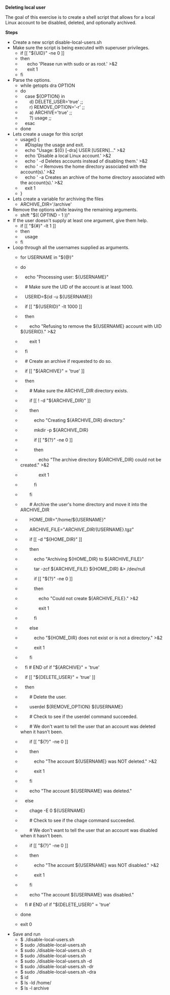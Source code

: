 ﻿**Deleting local user**

The goal of this exercise is to create a shell script that allows for a local Linux account to be disabled, deleted, and optionally archived.


**Steps**

- Create a new script disable-local-users.sh
- Make sure the script is being executed with superuser privileges.
  - if [[ "${UID}" -ne 0 ]]
  - then
  - `   `echo 'Please run with sudo or as root.' >&2
  - `   `exit 1
  - fi
- Parse the options.
  - while getopts dra OPTION
  - do
  - `  `case ${OPTION} in
  - `    `d) DELETE\_USER='true' ;;
  - `    `r) REMOVE\_OPTION='-r' ;;
  - `    `a) ARCHIVE='true' ;;
  - `    `?) usage ;;
  - `  `esac
  - done
- Lets create a usage for this script
  - usage() {
  - `  `#Display the usage and exit.
  - `  `echo "Usage: ${0} [-dra] USER [USERN]..." >&2
  - `  `echo 'Disable a local Linux account.' >&2
  - `  `echo '  -d  Deletes accounts instead of disabling them.' >&2
  - `  `echo '  -r  Removes the home directory associated with the account(s).' >&2
  - `  `echo '  -a  Creates an archive of the home directory associated with the account(s).' >&2
  - `  `exit 1
  - }
- Lets create a variable for archiving the files
  - ARCHIVE\_DIR='/archive'
- Remove the options while leaving the remaining arguments.
  - shift "$(( OPTIND - 1 ))"
- If the user doesn't supply at least one argument, give them help.
  - if [[ "${#}" -lt 1 ]]
  - then
  - `  `usage
  - fi
- Loop through all the usernames supplied as arguments.
  - for USERNAME in "${@}"
  - do
  - `  `echo "Processing user: ${USERNAME}"

  - `  `# Make sure the UID of the account is at least 1000.
  - `  `USERID=$(id -u ${USERNAME})
  - `  `if [[ "${USERID}" -lt 1000 ]]
  - `  `then
  - `    `echo "Refusing to remove the ${USERNAME} account with UID ${USERID}." >&2
  - `    `exit 1
  - `  `fi

  - `  `# Create an archive if requested to do so.
  - `  `if [[ "${ARCHIVE}" = 'true' ]]
  - `  `then
  - `    `# Make sure the ARCHIVE\_DIR directory exists.
  - `    `if [[ ! -d "${ARCHIVE\_DIR}" ]]
  - `    `then
  - `      `echo "Creating ${ARCHIVE\_DIR} directory."
  - `      `mkdir -p ${ARCHIVE\_DIR}
  - `      `if [[ "${?}" -ne 0 ]]
  - `      `then
  - `        `echo "The archive directory ${ARCHIVE\_DIR} could not be created." >&2
  - `        `exit 1
  - `      `fi
  - `    `fi

  - `    `# Archive the user's home directory and move it into the ARCHIVE\_DIR
  - `    `HOME\_DIR="/home/${USERNAME}"
  - `    `ARCHIVE\_FILE="${ARCHIVE\_DIR}/${USERNAME}.tgz"
  - `    `if [[ -d "${HOME\_DIR}" ]]
  - `    `then
  - `      `echo "Archiving ${HOME\_DIR} to ${ARCHIVE\_FILE}"
  - `      `tar -zcf ${ARCHIVE\_FILE} ${HOME\_DIR} &> /dev/null
  - `      `if [[ "${?}" -ne 0 ]]
  - `      `then
  - `        `echo "Could not create ${ARCHIVE\_FILE}." >&2
  - `        `exit 1
  - `      `fi
  - `    `else
  - `      `echo "${HOME\_DIR} does not exist or is not a directory." >&2
  - `      `exit 1
  - `    `fi
  - `  `fi # END of if "${ARCHIVE}" = 'true'

  - `  `if [[ "${DELETE\_USER}" = 'true' ]]
  - `  `then
  - `    `# Delete the user.
  - `    `userdel ${REMOVE\_OPTION} ${USERNAME}

  - `    `# Check to see if the userdel command succeeded.
  - `    `# We don't want to tell the user that an account was deleted when it hasn't been.
  - `    `if [[ "${?}" -ne 0 ]]
  - `    `then
  - `      `echo "The account ${USERNAME} was NOT deleted." >&2
  - `      `exit 1
  - `    `fi
  - `    `echo "The account ${USERNAME} was deleted."
  - `  `else
  - `    `chage -E 0 ${USERNAME}

  - `    `# Check to see if the chage command succeeded.
  - `    `# We don't want to tell the user that an account was disabled when it hasn't been.
  - `    `if [[ "${?}" -ne 0 ]]
  - `    `then
  - `      `echo "The account ${USERNAME} was NOT disabled." >&2
  - `      `exit 1
  - `    `fi
  - `    `echo "The account ${USERNAME} was disabled."
  - `  `fi # END of if "${DELETE\_USER}" = 'true'
  - done

  - exit 0
- Save and run
  - $ ./disable-local-users.sh
  - $ sudo ./disable-local-users.sh
  - $ sudo ./disable-local-users.sh -z
  - $ sudo ./disable-local-users.sh <useraccount>
  - $ sudo ./disable-local-users.sh -d <useraccount>
  - $ sudo ./disable-local-users.sh -dr <useraccount>
  - $ sudo ./disable-local-users.sh -dra <useraccount>
  - $ id <username>
  - $ ls -ld /home/
  - $ ls -l archive
